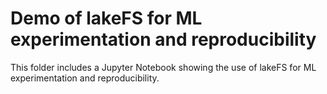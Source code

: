 # Demo of lakeFS for ML experimentation and reproducibility

This folder includes a Jupyter Notebook showing the use of lakeFS for ML experimentation and reproducibility. 
